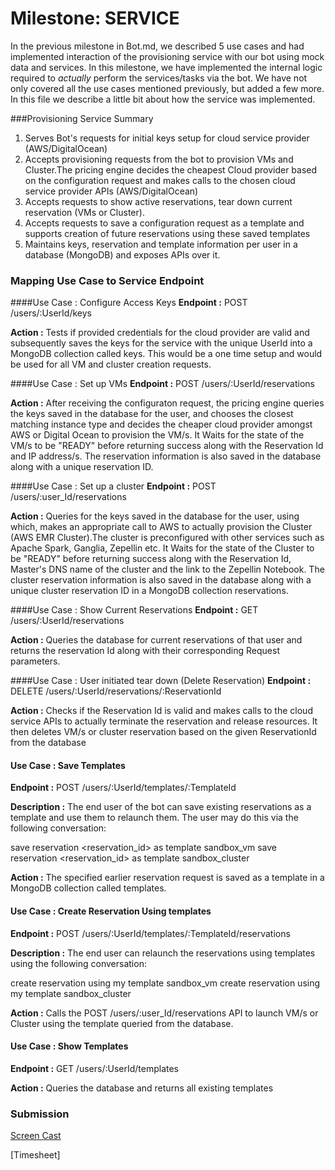 # Milestone: SERVICE

In the previous milestone in Bot.md, we described 5 use cases and had implemented interaction of the provisioning service with our bot using mock data and services. In this milestone, we have implemented the internal logic required to *actually* perform the services/tasks via the bot. We have not only covered all the use cases mentioned previously, but added a few more. In this file we describe a little bit about how the service was implemented.

###Provisioning Service Summary
1. Serves Bot's requests for initial keys setup for cloud service provider (AWS/DigitalOcean)
2. Accepts provisioning requests from the bot to provision VMs and Cluster.The pricing engine decides the cheapest Cloud provider based on the configuration request and makes calls to the chosen cloud service provider APIs (AWS/DigitalOcean)
3. Accepts requests to show active reservations, tear down current reservation (VMs or Cluster).
4. Accepts requests to save a configuration request as a template and supports creation of future reservations using these saved templates
4. Maintains keys, reservation and template information per user in a database (MongoDB) and exposes APIs over it.


### Mapping Use Case to Service Endpoint
####Use Case : Configure Access Keys
**Endpoint :** POST /users/:UserId/keys

**Action :** Tests if provided credentials for the cloud provider are valid and subsequently saves the keys for the service with the unique UserId into a MongoDB collection called keys. This would be a one time setup and would be used for all VM and cluster creation requests. 

####Use Case : Set up VMs
**Endpoint :** POST /users/:UserId/reservations

**Action :** After receiving the configuraton request, the pricing engine queries the keys saved in the database for the user, and chooses the closest matching instance type and decides the cheaper cloud provider amongst AWS or Digital Ocean to provision the VM/s. It Waits for the state of the VM/s to be "READY" before returning success along with the Reservation Id and IP address/s. The reservation information is also saved in the database along with a unique reservation ID.

####Use Case : Set up a cluster
**Endpoint :** POST /users/:user_Id/reservations

**Action :** Queries for the keys saved in the database for the user, using which, makes an appropriate call to AWS to actually provision the Cluster (AWS EMR Cluster).The cluster is preconfigured with other services such as Apache Spark, Ganglia, Zepellin etc. It Waits for the state of the Cluster to be "READY" before returning success along with the Reservation Id, Master's DNS name of the cluster and the link to the Zepellin Notebook. The cluster reservation information is also saved in the database along with a unique cluster reservation ID in a MongoDB collection reservations.

####Use Case : Show Current Reservations
**Endpoint :** GET /users/:UserId/reservations

**Action :** Queries the database for current reservations of that user and returns the reservation Id along with their corresponding Request parameters.

####Use Case : User initiated tear down (Delete Reservation)
**Endpoint :** DELETE /users/:UserId/reservations/:ReservationId

**Action :** Checks if the Reservation Id is valid and makes calls to the cloud service APIs to actually terminate the reservation and release resources. It then deletes VM/s or cluster reservation based on the given ReservationId  from the database

#### Use Case : Save Templates
**Endpoint :** POST /users/:UserId/templates/:TemplateId

**Description :** The end user of the bot can save existing reservations as a template and use them to relaunch them.
The user may do this via the following conversation:

save reservation <reservation_id> as template sandbox_vm
save reservation <reservation_id> as template sandbox_cluster

**Action :** The specified earlier reservation request is saved as a template in a MongoDB collection called templates.

#### Use Case : Create Reservation Using templates
**Endpoint :** POST /users/:UserId/templates/:TemplateId/reservations

**Description :** The end user can relaunch the reservations using templates using the following conversation:

create reservation using my template sandbox_vm
create reservation using my template sandbox_cluster

**Action :** Calls the POST /users/:user_Id/reservations API to launch VM/s or Cluster using the template queried from the database.

#### Use Case : Show Templates
**Endpoint :** GET /users/:UserId/templates

**Action :** Queries the database and returns all existing templates


### Submission
[Screen Cast](https://www.youtube.com/watch?v=92oT-W1Pqxo)

[Timesheet]
